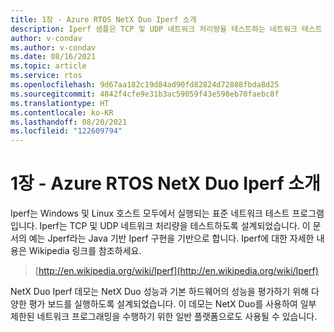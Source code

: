 ```yaml
---
title: 1장 - Azure RTOS NetX Duo Iperf 소개
description: Iperf 샘플은 TCP 및 UDP 네트워크 처리량을 테스트하는 네트워크 테스트 프로그램입니다.
author: v-condav
ms.author: v-condav
ms.date: 08/16/2021
ms.topic: article
ms.service: rtos
ms.openlocfilehash: 9d67aa182c19d84ad90fd82824d72888fbda8d25
ms.sourcegitcommit: 4842f4cfe9e31b3ac59059f43e598eb70faebc8f
ms.translationtype: HT
ms.contentlocale: ko-KR
ms.lasthandoff: 08/20/2021
ms.locfileid: "122609794"
---
```

# <a name="chapter-1---introduction-to-azure-rtos-netx-duo-iperf"></a>1장 - Azure RTOS NetX Duo Iperf 소개

Iperf는 Windows 및 Linux 호스트 모두에서 실행되는 표준 네트워크 테스트 프로그램입니다. Iperf는 TCP 및 UDP 네트워크 처리량을 테스트하도록 설계되었습니다. 이 문서의 예는 Jperf라는 Java 기반 Iperf 구현을 기반으로 합니다. Iperf에 대한 자세한 내용은 Wikipedia 링크를 참조하세요.

> [http://en.wikipedia.org/wiki/Iperf](http://en.wikipedia.org/wiki/Iperf)

NetX Duo Iperf 데모는 NetX Duo 성능과 기본 하드웨어의 성능을 평가하기 위해 다양한 평가 보드를 실행하도록 설계되었습니다. 이 데모는 NetX Duo를 사용하여 일부 제한된 네트워크 프로그래밍을 수행하기 위한 일반 플랫폼으로도 사용될 수 있습니다.
